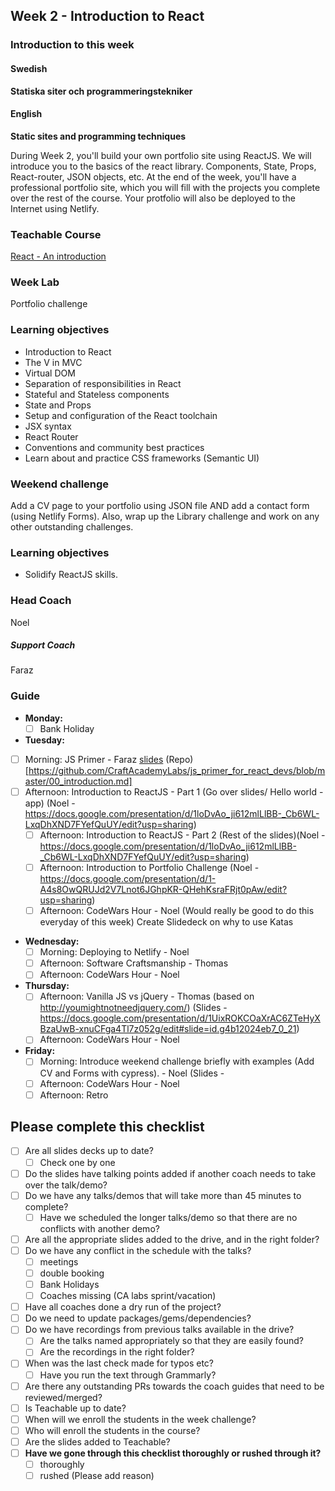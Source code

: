 ## Week 2 - Introduction to React
### Introduction to this week

#### Swedish
**Statiska siter och programmeringstekniker**



#### English
**Static sites and programming techniques**

During Week 2, you'll build your own portfolio site using ReactJS. We will introduce you to the basics of the react library. Components, State, Props, React-router, JSON objects, etc. At the end of the week, you'll have a professional portfolio site, which you will fill with the projects you complete over the rest of the course. Your protfolio will also be deployed to the Internet using Netlify.

### Teachable Course
[React - An introduction](https://learn.craftacademy.co/admin/courses/659433/information)

### Week Lab
Portfolio challenge

### Learning objectives

- Introduction to React
- The V in MVC
- Virtual DOM
- Separation of responsibilities in React
- Stateful and Stateless components
- State and Props
- Setup and configuration of the React toolchain
- JSX syntax
- React Router
- Conventions and community best practices
- Learn about and practice CSS frameworks (Semantic UI)

### Weekend challenge
Add a CV page to your portfolio using JSON file AND add a contact form (using Netlify Forms). Also, wrap up the Library challenge and work on any other outstanding challenges.

### Learning objectives
* Solidify ReactJS skills.

### Head Coach
Noel
##### Support Coach 
Faraz

### Guide
- **Monday:**
  - [ ] Bank Holiday
- **Tuesday:**
- [ ] Morning: JS Primer - Faraz [slides](https://docs.google.com/presentation/d/1zNDOoOzelyPxf2iNb7k6Sz2Sa8udtG-MM1Px1nVJbHA/edit#slide=id.g497f7c5a27_0_0)
(Repo)[https://github.com/CraftAcademyLabs/js_primer_for_react_devs/blob/master/00_introduction.md]
- [ ] Afternoon: Introduction to ReactJS - Part 1 (Go over slides/ Hello world - app) (Noel - https://docs.google.com/presentation/d/1loDvAo_ji612mlLlBB-_Cb6WL-LxqDhXND7FYefQuUY/edit?usp=sharing)
  - [ ] Afternoon: Introduction to ReactJS - Part 2 (Rest of the slides)(Noel - https://docs.google.com/presentation/d/1loDvAo_ji612mlLlBB-_Cb6WL-LxqDhXND7FYefQuUY/edit?usp=sharing)
  - [ ] Afternoon: Introduction to Portfolio Challenge (Noel - https://docs.google.com/presentation/d/1-A4s8OwQRUJd2V7Lnot6JGhpKR-QHehKsraFRjt0pAw/edit?usp=sharing)
  - [ ] Afternoon: CodeWars Hour - Noel (Would really be good to do this everyday of this week) Create Slidedeck on why to use Katas
- **Wednesday:**
  - [ ] Morning: Deploying to Netlify - Noel
  - [ ] Afternoon: Software Craftsmanship - Thomas  
  - [ ] Afternoon: CodeWars Hour - Noel
- **Thursday:** 
  - [ ] Afternoon: Vanilla JS vs jQuery - Thomas (based on http://youmightnotneedjquery.com/) (Slides - https://docs.google.com/presentation/d/1UixROKCOaXrAC6ZTeHyXBzaUwB-xnuCFga4Tl7z052g/edit#slide=id.g4b12024eb7_0_21)
  - [ ] Afternoon: CodeWars Hour - Noel
- **Friday:**
  - [ ] Morning: Introduce weekend challenge briefly with examples (Add CV and Forms with cypress). - Noel (Slides - 
  - [ ] Afternoon: CodeWars Hour - Noel
  - [ ] Afternoon: Retro 

## Please complete this checklist
 - [ ] Are all slides decks up to date?
   - [ ] Check one by one
 - [ ] Do the slides have talking points added if another coach needs to take over the talk/demo?
 - [ ] Do we have any talks/demos that will take more than 45 minutes to complete?
	 - [ ] Have we scheduled the longer talks/demo so that there are no conflicts with another demo?
 - [ ] Are all the appropriate slides added to the drive, and in the right folder?
 - [ ] Do we have any conflict in the schedule with the talks?
	 - [ ]  meetings
	 - [ ] double booking
	 - [ ] Bank Holidays
   - [ ] Coaches missing (CA labs sprint/vacation)
- [ ] Have all coaches done a dry run of the project?
- [ ] Do we need to update packages/gems/dependencies?
- [ ] Do we have recordings from previous talks available in the drive?
	- [ ] Are the talks named appropriately so that they are easily found? 
	- [ ] Are the recordings in the right folder?
- [ ] When was the last check made for typos etc?
	- [ ] Have you run the text through Grammarly?
- [ ] Are there any outstanding PRs towards the coach guides that need to be reviewed/merged?
- [ ] Is Teachable up to date?
- [ ] When will we enroll the students in the week challenge?
- [ ] Who will enroll the students in the course?
- [ ] Are the slides added to Teachable?
- [ ] **Have we gone through this checklist thoroughly or rushed through it?**
    - [ ] thoroughly
    - [ ] rushed (Please add reason)
